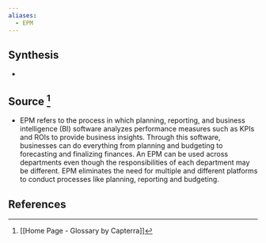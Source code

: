 ```yaml
---
aliases:
  - EPM
---
```

## Synthesis
- 
## Source [^1]
- EPM refers to the process in which planning, reporting, and business intelligence (BI) software analyzes performance measures such as KPIs and ROIs to provide business insights. Through this software, businesses can do everything from planning and budgeting to forecasting and finalizing finances. An EPM can be used across departments even though the responsibilities of each department may be different. EPM eliminates the need for multiple and different platforms to conduct processes like planning, reporting and budgeting.
## References

[^1]: [[Home Page - Glossary by Capterra]]